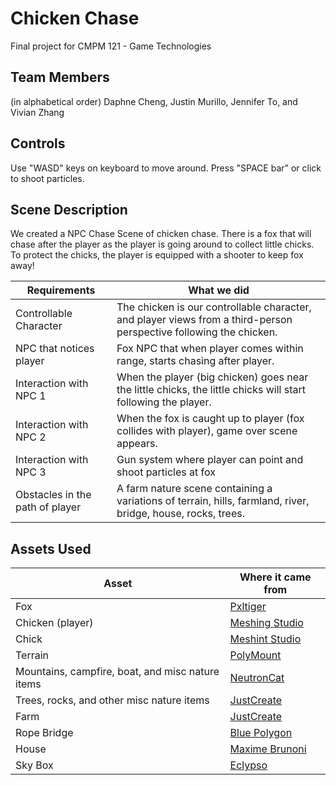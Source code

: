 # Chicken Chase

Final project for CMPM 121 - Game Technologies

## Team Members

(in alphabetical order)
Daphne Cheng, Justin Murillo, Jennifer To, and Vivian Zhang 

## Controls

Use "WASD" keys on keyboard to move around. Press "SPACE bar" or click to shoot particles.

## Scene Description

We created a NPC Chase Scene of chicken chase. There is a fox that will chase after the player as the player is going around to collect little chicks. To protect the chicks, the player is equipped with a shooter to keep fox away!

| Requirements| What we did |
|  ---        |     ----    |
| Controllable Character | The chicken is our controllable character, and player views from a third-person perspective following the chicken. |
| NPC that notices player      | Fox NPC that when player comes within range, starts chasing after player.       | 
| Interaction with NPC 1  | When the player (big chicken) goes near the little chicks, the little chicks will start following the player.        | 
| Interaction with NPC 2| When the fox is caught up to player (fox collides with player), game over scene appears.|
| Interaction with NPC 3 | Gun system where player can point and shoot particles at fox|
|Obstacles in the path of player| A farm nature scene containing a variations of terrain, hills, farmland, river, bridge, house, rocks, trees.|

## Assets Used

| Asset | Where it came from |
| ---- | ---- |
| Fox | [Pxltiger](https://assetstore.unity.com/packages/3d/characters/animals/toon-fox-183005) |
| Chicken (player) | [Meshing Studio](https://assetstore.unity.com/packages/3d/characters/animals/meshtint-free-chicken-mega-toon-series-151842)|
| Chick | [Meshint Studio](https://assetstore.unity.com/packages/3d/characters/animals/meshtint-free-chick-mega-toon-series-152777)|
|Terrain | [PolyMount](https://assetstore.unity.com/packages/3d/vegetation/lowpoly-vegetation-season-pack-lite-96083)|
| Mountains, campfire, boat, and misc nature items | [NeutronCat](https://assetstore.unity.com/packages/3d/environments/landscapes/simple-low-poly-nature-pack-157552)|
| Trees, rocks, and other misc nature items | [JustCreate](https://assetstore.unity.com/packages/3d/environments/landscapes/low-poly-simple-nature-pack-162153)|
|Farm | [JustCreate](https://assetstore.unity.com/packages/3d/environments/industrial/low-poly-farm-pack-lite-188100) |
|Rope Bridge | [Blue Polygon](https://assetstore.unity.com/packages/3d/environments/rope-bridge-3d-222563) |
| House | [Maxime Brunoni](https://assetstore.unity.com/packages/3d/props/stylized-country-house-205553)|
| Sky Box | [Eclypso](/sky/skybox-add-on-136594) |


